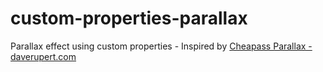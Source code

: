 # custom-properties-parallax

Parallax effect using custom properties - Inspired by [Cheapass Parallax - daverupert.com](https://daverupert.com/2018/02/cheapass-parallax/)
